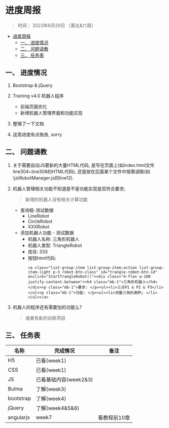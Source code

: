 # 进度周报
> 时间： 2023年6月29日 （第五&六周）


<!-- @import "[TOC]" {cmd="toc" depthFrom=1 depthTo=6 orderedList=false} -->

<!-- code_chunk_output -->

- [进度周报](#进度周报)
  - [一、 进度情况](#一--进度情况)
  - [二、 问题请教](#二--问题请教)
  - [三、 任务表](#三--任务表)

<!-- /code_chunk_output -->


## 一、 进度情况
1. Bootstrap & jQuery
    
2. Training v4.0 机器人程序
    + 前端页面优化
    + 新增机器人管理界面和功能实现

3. 整理了一下文档

4. 这周进度有点拖沓, sorry

## 二、 问题请教
1. 关于需要自动JS更新的大量HTML代码, 是写在页面上(如index.html文件line304~line308的HTML代码), 还是放在后面某个文件中按需调取(如\js\RobotManager.js的line12).


2. 机器人管理相关功能不知道是不是功能实现是否符合要求;
    > 新增的机器人没有相关计算功能

    + 查询框-测试数据
        + LineRobot
        + CircleRobot
        + XXXRobot
    + 添加机器人功能 - 测试数据
        + 机器人名称: 三角形机器人
        + 机器人类型: TriangleRobot
        + 库存: 333
        + 按钮html代码: 
            ```
            <a class="list-group-item list-group-item-action list-group-item-light p-3 robot-btn-class" id="trangle-robot-btn-id" onclick="StartTrangleRobot()"><div class="d-flex w-100 justify-content-between"><h4 class="mb-1">三角形机器人</h4></div><p class="mb-1">要求: </p><ul><li>三点P1 & P2 & P3</li></ul><p class="mb-1">功能: </p><ul><li>测量三角形面积; </li></ul></a>
            ```

3. 机器人的程序还有需要加的功能么? 
    > 或者有新的训练项目
    
   
## 三、 任务表
| 名称 | 完成情况 | 备注 | 
| - | - | - | 
| H5 | 已看(week1) | |
| CSS | 已看(week1) | | 
| JS | 已看基础内容(week2&3) | |
| Bulma | 了解(week3) |  |
| bootstrap | 了解(week4) |  | 
| jQuery | 了解(week4&5&6) | |
| angularjs | week7 | 看教程前10章 | 

